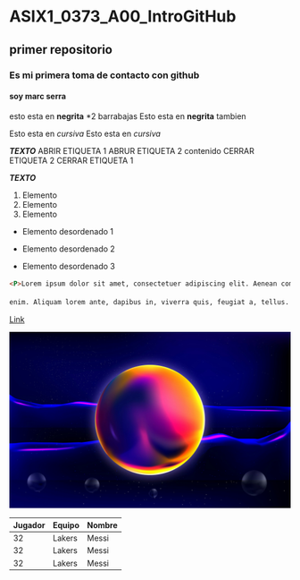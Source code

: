# ASIX1_0373_A00_IntroGitHub
## primer repositorio
### Es mi primera toma de contacto con github
#### soy marc serra

esto esta en __negrita__ *2 barrabajas
Esto esta en **negrita** tambien

Esto esta en _cursiva_
Esto esta en *cursiva*

__*TEXTO*__
ABRIR ETIQUETA 1
    ABRUR ETIQUETA 2
        contenido
    CERRAR ETIQUETA 2
CERRAR ETIQUETA 1

**_TEXTO_**

1. Elemento
2. Elemento
3. Elemento

* Elemento desordenado 1
+ Elemento desordenado 2
- Elemento desordenado 3



```html
<P>Lorem ipsum dolor sit amet, consectetuer adipiscing elit. Aenean commodo ligula eget dolor. Aenean massa. Cum sociis natoque penatibus et magnis dis parturient montes, nascetur ridiculus mus. Donec quam felis, ultricies nec, pellentesque eu, pretium quis, sem. Nulla consequat massa quis enim. Donec pede justo, fringilla vel, aliquet nec, vulputate eget, arcu. In enim justo, rhoncus ut, imperdiet a, venenatis vitae, justo. Nullam dictum felis eu pede mollis pretium. Integer tincidunt. Cras dapibus. Vivamus elementum semper nisi. Aenean vulputate eleifend tellus. Aenean leo ligula, porttitor eu, consequat vitae, eleifend ac, 

enim. Aliquam lorem ante, dapibus in, viverra quis, feugiat a, tellus. Phasellus viverra nulla ut metus varius laoreet. Quisque rutrum. Aenean imperdiet. Etiam ultricies nisi vel augue. Curabitur ullamcorper ultricies nisi. Nam eget dui. Etiam rhoncus. Maecenas tempus, tellus eget condimentum rhoncus, sem quam semper libero, sit amet adipiscing sem neque sed ipsum. Nam quam nunc, blandit vel, luctus pulvinar, hendrerit id, lorem. Maecenas nec odio et ante tincidunt tempus. Donec vitae sapien ut libero venenatis faucibus. Nullam quis ante. Etiam sit amet orci eget eros faucibus tincidunt. Duis leo. Sed fringilla mauris sit amet nibh. Donec sodales sagittis magna. Sed consequat, leo eget bibendum sodales, augue velit cursus nunc,</p>  
``` 

[Link](https://www.fcbarcelona.es/es/ "web Barça")

![alt text](./imagen%201.jpeg "imagen de prueba")


| Jugador | Equipo | Nombre |
|---------|-------|--------|
| 32| Lakers | Messi |
| 32| Lakers | Messi |
| 32| Lakers | Messi |


